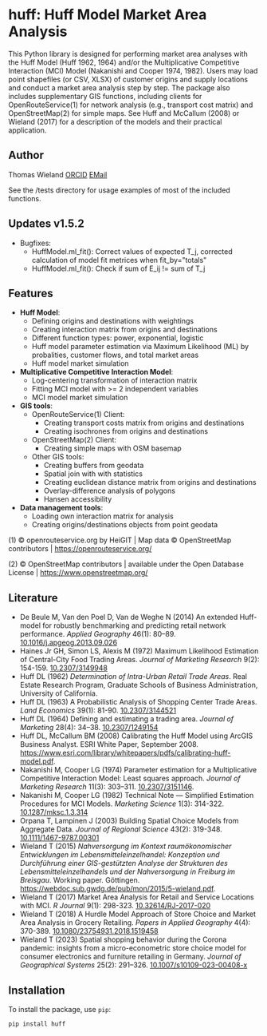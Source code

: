# huff: Huff Model Market Area Analysis

This Python library is designed for performing market area analyses with the Huff Model (Huff 1962, 1964) and/or the Multiplicative Competitive Interaction (MCI) Model (Nakanishi and Cooper 1974, 1982). Users may load point shapefiles (or CSV, XLSX) of customer origins and supply locations and conduct a market area analysis step by step. The package also includes supplementary GIS functions, including clients for OpenRouteService(1) for network analysis (e.g., transport cost matrix) and OpenStreetMap(2) for simple maps. See Huff and McCallum (2008) or Wieland (2017) for a description of the models and their practical application. 


## Author

Thomas Wieland [ORCID](https://orcid.org/0000-0001-5168-9846) [EMail](mailto:geowieland@googlemail.com) 

See the /tests directory for usage examples of most of the included functions.


## Updates v1.5.2
- Bugfixes:
  - HuffModel.ml_fit(): Correct values of expected T_j, corrected calculation of model fit metrices when fit_by="totals"
  - HuffModel.ml_fit(): Check if sum of E_ij != sum of T_j
  

## Features

- **Huff Model**: 
  - Defining origins and destinations with weightings
  - Creating interaction matrix from origins and destinations
  - Different function types: power, exponential, logistic
  - Huff model parameter estimation via Maximum Likelihood (ML) by probalities, customer flows, and total market areas
  - Huff model market simulation
- **Multiplicative Competitive Interaction Model**: 
  - Log-centering transformation of interaction matrix
  - Fitting MCI model with >= 2 independent variables
  - MCI model market simulation
- **GIS tools**:
  - OpenRouteService(1) Client:
    - Creating transport costs matrix from origins and destinations
    - Creating isochrones from origins and destinations
  - OpenStreetMap(2) Client:
    - Creating simple maps with OSM basemap
  - Other GIS tools:
    - Creating buffers from geodata
    - Spatial join with with statistics
    - Creating euclidean distance matrix from origins and destinations
    - Overlay-difference analysis of polygons
    - Hansen accessibility
- **Data management tools**: 
  - Loading own interaction matrix for analysis
  - Creating origins/destinations objects from point geodata

(1) © openrouteservice.org by HeiGIT | Map data © OpenStreetMap contributors | https://openrouteservice.org/

(2) © OpenStreetMap contributors | available under the Open Database License | https://www.openstreetmap.org/


## Literature
  - De Beule M, Van den Poel D, Van de Weghe N (2014) An extended Huff-model for robustly benchmarking and predicting retail network performance. *Applied Geography* 46(1): 80–89. [10.1016/j.apgeog.2013.09.026](https://doi.org/10.1016/j.apgeog.2013.09.026)
  - Haines Jr GH, Simon LS, Alexis M (1972) Maximum Likelihood Estimation of Central-City Food Trading Areas. *Journal of Marketing Research* 9(2): 154-159. [10.2307/3149948](https://doi.org/10.2307/3149948)
  - Huff DL (1962) *Determination of Intra-Urban Retail Trade Areas*. Real Estate Research Program, Graduate Schools of Business Administration, University of California.
  - Huff DL (1963) A Probabilistic Analysis of Shopping Center Trade Areas. *Land Economics* 39(1): 81-90. [10.2307/3144521](https://doi.org/10.2307/3144521)
  - Huff DL (1964) Defining and estimating a trading area. *Journal of Marketing* 28(4): 34–38. [10.2307/1249154](https://doi.org/10.2307/1249154)
  - Huff DL, McCallum BM (2008) Calibrating the Huff Model using ArcGIS Business Analyst. ESRI White Paper, September 2008. https://www.esri.com/library/whitepapers/pdfs/calibrating-huff-model.pdf. 
  - Nakanishi M, Cooper LG (1974) Parameter estimation for a Multiplicative Competitive Interaction Model: Least squares approach. *Journal of Marketing Research* 11(3): 303–311. [10.2307/3151146](https://doi.org/10.2307/3151146).
  - Nakanishi M, Cooper LG (1982) Technical Note — Simplified Estimation Procedures for MCI Models. *Marketing Science* 1(3): 314-322. [10.1287/mksc.1.3.314](https://doi.org/10.1287/mksc.1.3.314)
  - Orpana T, Lampinen J (2003) Building Spatial Choice Models from Aggregate Data. *Journal of Regional Science* 43(2): 319-348. [10.1111/1467-9787.00301](https://doi.org/10.1111/1467-9787.00301)
  - Wieland T (2015) *Nahversorgung im Kontext raumökonomischer Entwicklungen im Lebensmitteleinzelhandel: Konzeption und Durchführung einer GIS-gestützten Analyse der Strukturen des Lebensmitteleinzelhandels und der Nahversorgung in Freiburg im Breisgau*. Working paper. Göttingen. https://webdoc.sub.gwdg.de/pub/mon/2015/5-wieland.pdf.
  - Wieland T (2017) Market Area Analysis for Retail and Service Locations with MCI. *R Journal* 9(1): 298-323. [10.32614/RJ-2017-020](https://doi.org/10.32614/RJ-2017-020)
  - Wieland T (2018) A Hurdle Model Approach of Store Choice and Market Area Analysis in Grocery Retailing. *Papers in Applied Geography* 4(4): 370-389. [10.1080/23754931.2018.1519458](https://doi.org/10.1080/23754931.2018.1519458)
  - Wieland T (2023) Spatial shopping behavior during the Corona pandemic: insights from a micro-econometric store choice model for consumer electronics and furniture retailing in Germany. *Journal of Geographical Systems* 25(2): 291–326. [10.1007/s10109-023-00408-x](https://doi.org/10.1007/s10109-023-00408-x)


## Installation

To install the package, use `pip`:

```bash
pip install huff